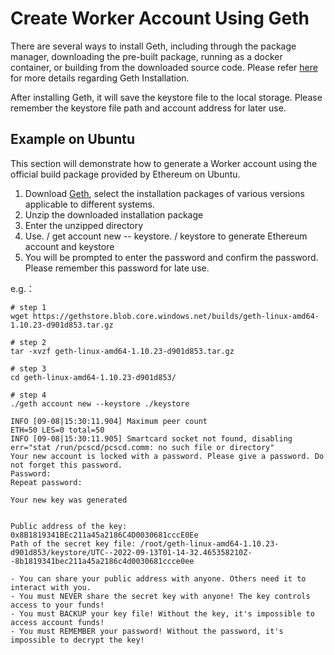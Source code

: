 # Create Worker Account Using Geth

There are several ways to install Geth, including through the package manager, downloading the pre-built package, running as a docker container, or building from the downloaded source code. Please refer  [here](https://geth.ethereum.org/docs/install-and-build/installing-geth) for more details regarding Geth Installation.

After installing Geth, it will save the keystore file to the local storage. Please remember the keystore file path and account address for later use.

## Example on Ubuntu

This section will demonstrate how to generate a Worker account using the official build package provided by Ethereum on Ubuntu.


1. Download [Geth](https://geth.ethereum.org/downloads/), select the installation packages of various versions applicable to different systems.
2. Unzip the downloaded installation package
3. Enter the unzipped directory
4. Use. / get account new -- keystore. / keystore to generate Ethereum account and keystore
5. You will be prompted to enter the password and confirm the password.  Please remember this password for late use.

e.g.：

```shell
# step 1
wget https://gethstore.blob.core.windows.net/builds/geth-linux-amd64-1.10.23-d901d853.tar.gz

# step 2
tar -xvzf geth-linux-amd64-1.10.23-d901d853.tar.gz

# step 3
cd geth-linux-amd64-1.10.23-d901d853/

# step 4
./geth account new --keystore ./keystore

INFO [09-08|15:30:11.904] Maximum peer count                       ETH=50 LES=0 total=50
INFO [09-08|15:30:11.905] Smartcard socket not found, disabling    err="stat /run/pcscd/pcscd.comm: no such file or directory"
Your new account is locked with a password. Please give a password. Do not forget this password.
Password: 
Repeat password: 

Your new key was generated


Public address of the key:   0x8B1819341BEc211a45a2186C4D0030681cccE0Ee
Path of the secret key file: /root/geth-linux-amd64-1.10.23-d901d853/keystore/UTC--2022-09-13T01-14-32.465358210Z--8b1819341bec211a45a2186c4d0030681ccce0ee

- You can share your public address with anyone. Others need it to interact with you.
- You must NEVER share the secret key with anyone! The key controls access to your funds!
- You must BACKUP your key file! Without the key, it's impossible to access account funds!
- You must REMEMBER your password! Without the password, it's impossible to decrypt the key!
```



